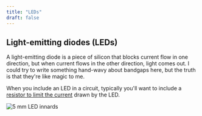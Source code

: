 ```yaml
---
title: "LEDs"
draft: false
---
```


## Light-emitting diodes (LEDs)

A light-emitting diode is a piece of silicon that blocks current flow in one direction, but when current flows in the other direction, light comes out. I could try to write something hand-wavy about bandgaps here, but the truth is that they're like magic to me.  

When you include an LED in a circuit, typically you'll want to include a [resistor to limit the current](/notes/resistors/#typical-application-current-limiter) drawn by the LED.

![5 mm LED innards](/img/led-5mm-green.svg)
